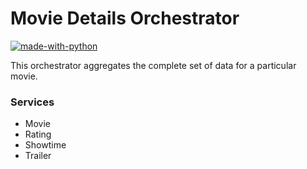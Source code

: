# Movie Details Orchestrator
[![made-with-python](https://img.shields.io/badge/Made%20with-Python-1f425f.svg)](https://www.python.org/)

This orchestrator aggregates the complete set of data for a particular movie.

### Services
- Movie
- Rating
- Showtime
- Trailer
